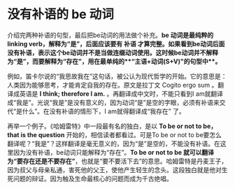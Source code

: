 # 没有补语的 be 动词

介绍完两种补语的句型，最后把be动词的用法做个补充。<b>be 动词是最纯粹的**linking verb**，**解释为“是”，后面应该要有 补语 才算完整**。**如果看到be动词后面没有补语**，表示这个be动词并不是当做连缀动词使用。**这时候be动词并不解释为“是”，而要解释为“存在”**，用在最单纯的**“主语+动词(S+V)"的句型中**。</b>

例如，笛卡尔说的“我思故我在”这句话，被公认为现代哲学的开始。它的意思是：人类因为能够思考，才能肯定自我的存在。原文是拉丁文 Cogito ergo sum 。翻译成英语是 **I think; therefore I am.** 。再翻译成中文时，不能只看到I am就翻译成“我是”。光说“我是”是没有意义的，因为动词“是”是空的字眼，必须有补语来交代“是什么”。在没有补语的情形下，I am就得翻译成“我存在” 了。  

再举一个例子。《哈姆雷特》中一段最有名的独白，是以 **To be or not to be，that is the question** 开始的，相信读者都看过。可是To be or not to be要怎么翻译呢？“我是”？这样翻译是毫无意义的，因为“是”是空的，不能没有补语。在这里因为没有补语，be动词只能解释为“存在”。**To be or not to be 就可以翻译为“要存在还是不要存在”**，也就是“要不要活下去”的意思。哈姆雷特是丹麦王子，因为叔父与母亲私通，害死他的父王，使他产生轻生的念头。这段独白就是他对生死问题的辩证。因为触及生命最核心的问题而成为千古绝唱。